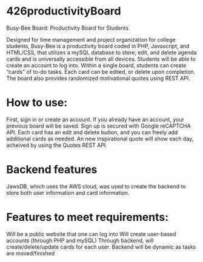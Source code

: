 # 426productivityBoard
Busy-Bee Board: Productivity Board for Students

Designed for time management and project organization for college students, Busy-Bee is a productivity board coded in PHP, Javascript, and HTML/CSS, that utilizes a mySQL database to store, edit, and delete agenda cards and is universally accessible from all devices.  Students will be able to create an account to log into. Within a single board, students can create “cards” of to-do tasks. Each card can be edited, or delete upon completion. The board also provides randomized motivational quotes using REST API. 

# How to use:
First, sign in or create an account. If you already have an account, your previous board will be saved.  Sign up is secured with Google reCAPTCHA API.
Each card has an edit and delete button, and you can freely add additional cards as needed. An new inspirational quote will show each day, acheived by using the Quotes REST API.

# Backend features
JawsDB, which uses the AWS cloud, was used to create the backend to store both user information and card information.


# Features to meet requirements:
Will be a public website that one can log into
Will create user-based accounts (through PHP and mySQL)
Through backend, will create/delete/update cards for each user.
Backend will be dynamic as tasks are moved/finished
